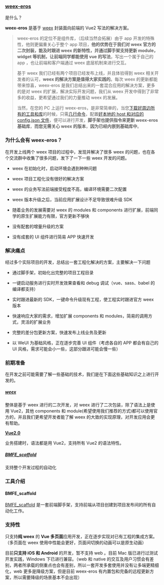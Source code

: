 ### [weex-eros](https://karynsong.gitbooks.io/weex-eros/content/)
 是什么？

**weex-eros** 是基于 [weex](https://weex-project.io/cn/) 封装面向前端的 Vue2 写法的解决方案。

> weex-eros 的定位不是组件库，（后续当然会拓展）由于 app 开发的特殊性，他则更偏重关心于整个 app 项目，**他的优势在于我们对 weex 官方的二次封装，能及时跟进 weex 的新特性，并通过脚手架支持更新 module，widget 等机制，让前端同学都能使用 vue 的写法**，写出一个属于自己的 app ，也让前端和客户端通过 weex 底层机制来进行交互。
>
> 基于 weex 我们已经有两个项目已经发布上线，并且体验得到 weex 相关开发者的认可，**weex 的解决方案是值得大家实践的**。每次 weex 的更新都能带来惊喜，weex-eros 是我们总结出来的一套混合应用的解决方案，更多的是对 weex 的扩展，解决实际开发问题，我们从 weex 开发中得到了非常多的收益，更希望通过我们的力量推动 weex 的发展。
>
> 当然，在您的 PC 上运行 weex-eros，是非常简单的，当您[下载好周边所有的工具和库](/kuai-su-ru-men/huan-jing-da-jian.md)的时候，只需[几行命令](/kuai-su-ru-men/chuang-jian-gong-cheng.md)，配置[好本地的 host 和对应的 config.json 文件](/kuai-su-ru-men/kai-fa-diao-shi.md)，便可以进行开发，**脚手架也提供指令来更新 weex-eros 基础库**，**而您无需关心 weex 的版本**，**因为已经内嵌到基础库中**。



### 为什么会有 weex-eros？

在开发上线两个 weex 项目的过程中，发现并解决了很多 weex 的问题，也在各个交流群中收集了很多问题，发下了一下一些 weex 开发的问题。

* weex 在初始化时，启动环境会遇到种种问题

* weex 项目工程化没有很好的解决方案

* weex 的业务写法前端接受程度不高，编译环境需要二次配置

* weex 版本升级之后，当前应用扩展设计不足导致很难升级 SDK

* 随着业务的发展需要对 weex 的 modules 和 components 进行扩展，前端同学的原生扩展能力有限，官方更新不够快

* 没有配套的增量升级的方案

* 没有成套的 UI 组件进行简易 APP 快速开发


### 解决痛点

经过多个实际项目的开发，总结出一套工程化解决的方案，主要解决一下问题

* 通过脚手架，初始化出完整的项目工程目录

* 一键启动服务进行实时开发效果查看和 debug 调试（vue、sass、babel 的编译都支持）

* 实时跟进最新的 SDK，一键命令升级现有工程，使工程实时跟进官方 weex 版本

* 快速响应大家的需求，增加扩展 components 和 modules，简易的调用方式，灵活的扩展业务

* 完整的差分包更新方案，快速发布上线业务及更新

* 以 WeUI 为基础风格，正在逐步完善 UI 组件（考虑各自的 APP 都会有自己的 UI 风格，需求可能会小一些，这部分跟进可能会慢一些）

### 前期准备

在开发之前可能需要了解一些基础的技术，我们是在下面这些基础知识之上进行开发的。

##### [weex](http://weex-project.io/cn/)

整体是基于 weex 进行的二次开发，对 weex 进行了二次包装，除了语法上是使用 Vue2，其他 components 和 module\(希望使用我们推荐的方式\)都可以使用官方的，并且我们更希望开发者能了解 weex 的大致的实现原理，对开发应用会更有帮助。

[**Vue2.0**](https://cn.vuejs.org/index.html)

业务搭建时，语法都是用 Vue2，支持所有 Vue2 的语法特性。

##### [BMFE\_scaffold](https://www.gitbook.com/book/karynsong/weex-eros/edit#)

支持整个开发过程的自动化

### 工具介绍

#### BMFE\_scaffold

[BMFE\_scaffold](https://www.npmjs.com/package/BMFE_scaffold) 是一套前端脚手架，支持前端从项目创建到项目发布间的所有自动化工作。

### 支持性

只支持**纯 weex** 的 **Vue 多页面**应用开发，正在逐步实现对已有工程的集成方案。（多页面在 weex 使用中性能会更好，页面间切换的动画可以是原生动画）

目前**只支持 iOS 和 Android** 的开发，暂不支持 web 。目前 Mac 版已进行过测试开发实践，Windows 下已进行兼容。（web 和 native 的交互及用户习惯会有差别，两者所承载的侧重点也会有差别，所以一套开发多套使用并没有让多端更精细化，web 更多是降级方案，但是目前 weex-eros 有内置包和完备的远程更新方案，所以需要降级的场景基本不会出现）